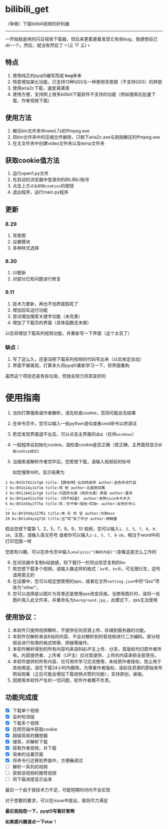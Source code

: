 # bilibili_get

（争做）下载bilibili视频的好利器

------

一开始我是用的闪豆视频下载器，但后来更着更着发现它有些bug，我便想自己dir一个。然后，就没有然后了ヾ(≧ ▽ ≦)ゝ

## 特点

1. 使用纯正的pyqt5编写而成 ~~bug多多~~
2. 特意增加美化功能，已支持13种QSS与一种使用背景图（不支持QSS）的样貌
3. 使用aria2c下载，速度满满滴
4. 使用方便，支持网上很多bilibili下载软件不支持的功能（例如搜索后批量下载，作者视频下载）

## 使用方法

1. 解压bin文件夹中need.7z的ffmpeg.exe
2. 将bin文件夹中的压缩文件删除，只剩下aria2c.exe与刚刚解压的ffmpeg.exe
3. 在主文件夹中创建video文件夹以及temp文件夹

## 获取cookie值方法

1. 运行open1.py文件
2. 在启动的浏览器中登录你的BILIBILI账号
3. 点击上方`点击获取cookies`的按钮
4. 退出程序，运行main.py程序

## 更新

### 8.29

1. 背景图
2. 设置模块
3. 多种样式选择

### 8.30

1. UI更新
2. 对部分已知问题进行修复

### 9.11

1. 技术力更新，再也不怕界面假死了
2. 增加回车运行功能
3. 尝试增加搜索关键字功能（未完善）
4. 增加了下载页的界面（具体函数还未做）

以后将增加下载系列视频功能，并重新写一下界面（这个太丑了）

### 缺点：

1. 写了这么久，还是没把下载系列视频的代码写出来（以后肯定会加）
2. 界面不够美观，打算多久将pyqt5重新学习一下，将界面重构

虽然这个项目还是有些垃圾，但我会努力将其变好的

# 使用指南

1. 当你打算搜索或作者解析，请先检查cookie，否则可能会无结果

2. 在命令页中，您可以输入一些python语句或者cmd命令以供调试

3. 若您发现界面退不出去，可以点击主界面的`退出`（仅供`windows`）

4. 一般程序会初始化cookie，请检查cookie是否正确（若正确，主界面将显示`获取cookie成功`）

5. 当搜索或解析作者完毕后，您若想下载，请输入视频前的标号

   如您搜索`鸡`时，显示结果为

```
1 bv:BV1k7411x7gA title:【蔡徐坤】仙剑鸡侠传 author:金色传说竹鼠
2 bv:BV1o14y1e7im title:鸡 枪 author:北美燕双鹰
3 bv:BV1J4411v7g6 title:只因你太美（鸡你太美）原版 author:夏禾
4 bv:BV1ae411u7GU title:《鸡不知道》 author:老陈nice木大木大
5 bv:BV1e54y1f7ha title:鸡：你干嘛~哈哈~哎呦~ author:反快乐中心
...
19 bv:BV1Pd4y1Z7R1 title:快 乐 鸡 宝 author:刘狗ovx
20 bv:BV1vD4y1q716 title:当“鸡”有了中分 author:神精菌
```

假设您想下载第 1，2，5，7，8，9，10 视频，您可以输入`1, 2, 5, 7, 8, 9, 10`，注意，请输入英文符号
或者你可以输入`1-2, 5, 7, 8-10`，相当于word中的打印范围一样

您若有兴趣，可以在命令页中输入`analysis("[解析内容]")`查看这是怎么工作的

6. 在浏览器中复制b站链接，则下载行一栏将出现您复制的bv
7. 若您想下载多个视频，请输入像这样的格式：`bv号, bv号`，可无限衍生，逗号请用英文的
8. 在设置中，您可以规定想使用的qss，或者在文件`setting.json`中将"Qss"项改为"other"。
9. 您可以选择是以图片为背景还是使用qss改变风格，当使用图片时，请将一张图片拖入此文件夹，并重命名为`background.jpg`
   。此模式下，qss无法使用

## 使用协议：

1. 本软件只提供视频解析，不提供任何资源上传、存储到服务器的功能。
2. 本软件仅解析来自B站的内容，不会对解析到的音视频进行二次编码，部分视频会进行有限的格式转换、拼接等操作。
3. 本软件解析得到的所有内容均来自B站UP主上传、分享，其版权均归原作者所有。内容提供者、上传者（UP主）应对其提供、上传的内容承担全部责任。
4. 本软件提供的所有内容，仅可用作学习交流使用，未经原作者授权，禁止用于其他用途。请在下载24小时内删除。为尊重作者版权，请前往资源的原始发布网站观看（之后可能会增加下载视频点赞的功能），支持原创，谢谢。
5. 因使用本软件产生的一切问题，软件作者概不负责。

## 功能完成度

- [x] 下载单个视频
- [x] 监听检测版
- [x] 下载多个视频
- [x] 在网页端中获取cookie
- [x] 超级简易的播放器
- [x] 搜索，并解析下载
- [x] 获取作者视频，并下载
- [x] 简单的设置页面
- [x] 将命令行迁移到界面中，方便~~我~~调试
- [ ] 解析一系列的视频
- [ ] 获取该视频的推荐视频
- [ ] 将下载进度显示出来

最后一个由于我技术力不足，可能短期时间内不会实现

对于想要的要求，可以在issue中提出，我将尽力满足

**最后我抱怨一下，pyqt5写着好累啊**

**如果感兴趣请点一下star！**

